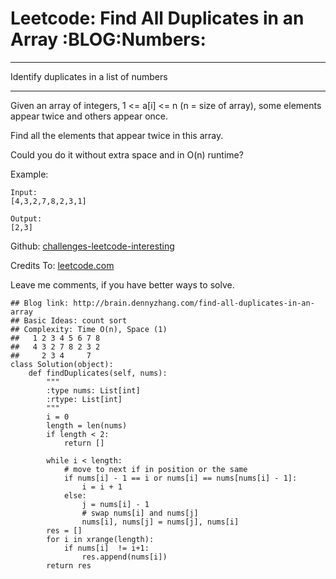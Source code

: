# Leetcode: Find All Duplicates in an Array     :BLOG:Numbers:


---

Identify duplicates in a list of numbers  

---

Given an array of integers, 1 <= a[i] <= n (n = size of array), some elements appear twice and others appear once.  

Find all the elements that appear twice in this array.  

Could you do it without extra space and in O(n) runtime?  

Example:  

    Input:
    [4,3,2,7,8,2,3,1]
    
    Output:
    [2,3]

Github: [challenges-leetcode-interesting](https://github.com/DennyZhang/challenges-leetcode-interesting/tree/master/find-all-duplicates-in-an-array)  

Credits To: [leetcode.com](https://leetcode.com/problems/find-all-duplicates-in-an-array/description/)  

Leave me comments, if you have better ways to solve.  

    ## Blog link: http://brain.dennyzhang.com/find-all-duplicates-in-an-array
    ## Basic Ideas: count sort
    ## Complexity: Time O(n), Space (1)
    ##   1 2 3 4 5 6 7 8
    ##   4 3 2 7 8 2 3 2
    ##     2 3 4     7
    class Solution(object):
        def findDuplicates(self, nums):
            """
            :type nums: List[int]
            :rtype: List[int]
            """
            i = 0
            length = len(nums)
            if length < 2:
                return []
    
            while i < length:
                # move to next if in position or the same
                if nums[i] - 1 == i or nums[i] == nums[nums[i] - 1]:
                    i = i + 1
                else:
                    j = nums[i] - 1
                    # swap nums[i] and nums[j]
                    nums[i], nums[j] = nums[j], nums[i]
            res = []
            for i in xrange(length):
                if nums[i]  != i+1:
                    res.append(nums[i])
            return res